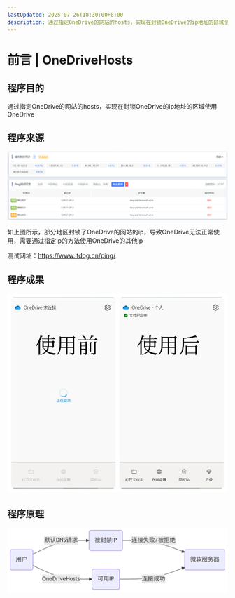 ```yaml
---
lastUpdated: 2025-07-26T18:30:00+8:00
description: 通过指定OneDrive的网站的hosts，实现在封锁OneDrive的ip地址的区域使用OneDrive
---
```


# 前言 | OneDriveHosts

## 程序目的

通过指定OneDrive的网站的hosts，实现在封锁OneDrive的ip地址的区域使用OneDrive

## 程序来源

![ban](image/ban.png)

如上图所示，部分地区封锁了OneDrive的网站的ip，导致OneDrive无法正常使用，需要通过指定ip的方法使用OneDrive的其他ip

测试网址：<https://www.itdog.cn/ping/>

## 程序成果

![effect](image/effect.png)

## 程序原理

![method](image/method.png)
